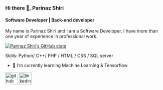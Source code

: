 ### Hi there 👋, Parinaz Shiri
#### Software Developer | Back-end developer 

My name is Parinaz Shiri and I am a Software Developer. I have more than one year of experience in professional work. 


[![Parinaz Shiri’s GitHub stats]([https://github-readme-stats.vercel.app/api?username=Parinaz-Shiri)](https://github.com/anuraghazra/github-readme-stats](https://drive.google.com/file/d/1vDWmw4ULxOoM3BUN7DGSgntNCeQ5KWmj/view?usp=drive_link))



Skills: Python/ C++/ PHP / HTML / CSS / SQL server 

- 🌱 I’m currently learning Machine Learning & Tensorflow 


[<img src='https://cdn.jsdelivr.net/npm/simple-icons@3.0.1/icons/github.svg' alt='github' height='40'>](https://github.com/parinaz-shiri)  [<img src='https://cdn.jsdelivr.net/npm/simple-icons@3.0.1/icons/linkedin.svg' alt='linkedin' height='40'>](https://www.linkedin.com/in/https://www.linkedin.com/in/parinaz-shiri-881834228/)  

